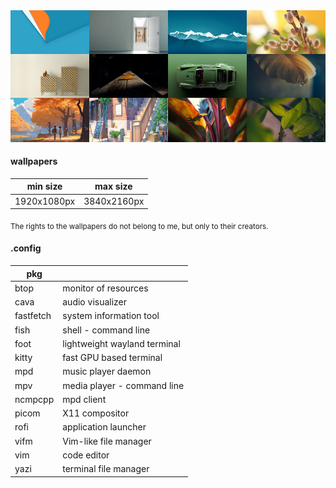 <img src="preview/git.png">

#### wallpapers

| min size | max size |
| - | - |
| 1920x1080px | 3840x2160px |

<sub>The rights to the wallpapers do not belong to me, but only to their creators.</sub>
 
#### .config

| pkg |  |
| - | - |
| btop | monitor of resources |
| cava | audio visualizer |
| fastfetch | system information tool |
| fish | shell - command line |
| foot | lightweight wayland terminal |
| kitty | fast GPU based terminal |
| mpd | music player daemon |
| mpv |  media player - command line  |
| ncmpcpp | mpd client |
| picom | X11 compositor |
| rofi | application launcher  |
| vifm | Vim-like file manager |
| vim | code editor |
| yazi | terminal file manager |